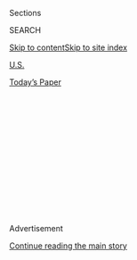 <div id="app">

<div>

<div>

<div>

<div class="NYTAppHideMasthead css-1q2w90k e1suatyy0">

<div class="section css-ui9rw0 e1suatyy2">

<div class="css-eph4ug er09x8g0">

<div class="css-6n7j50">

</div>

<span class="css-1dv1kvn">Sections</span>

<div class="css-10488qs">

<span class="css-1dv1kvn">SEARCH</span>

</div>

[Skip to content](#site-content)[Skip to site
index](#site-index)

</div>

<div id="masthead-section-label" class="css-1wr3we4 eaxe0e00">

[U.S.](https://www.nytimes3xbfgragh.onion/section/us)

</div>

<div class="css-10698na e1huz5gh0">

</div>

</div>

<div id="masthead-bar-one" class="section hasLinks css-15hmgas e1csuq9d3">

<div class="css-uqyvli e1csuq9d0">

</div>

<div class="css-1uqjmks e1csuq9d1">

</div>

<div class="css-9e9ivx">

[](https://myaccount.nytimes3xbfgragh.onion/auth/login?response_type=cookie&client_id=vi)

</div>

<div class="css-1bvtpon e1csuq9d2">

[Today’s
Paper](https://www.nytimes3xbfgragh.onion/section/todayspaper)

</div>

</div>

</div>

</div>

<div data-aria-hidden="false">

<div id="site-content" data-role="main">

<div>

<div class="css-1aor85t" style="opacity:0.000000001;z-index:-1;visibility:hidden">

<div class="css-1hqnpie">

<div class="css-epjblv">

<span class="css-17xtcya">[U.S.](/section/us)</span><span class="css-x15j1o">|</span><span class="css-fwqvlz">A
Teacher Held a Famous Racism Exercise in 1968. She’s Still at
It.</span>

</div>

<div class="css-k008qs">

<div class="css-1iwv8en">

<span class="css-18z7m18"></span>

<div>

</div>

</div>

<span class="css-1n6z4y">https://nyti.ms/2Z1oeQm</span>

<div class="css-1705lsu">

<div class="css-4xjgmj">

<div class="css-4skfbu" data-role="toolbar" data-aria-label="Social Media Share buttons, Save button, and Comments Panel with current comment count" data-testid="share-tools">

  - 
  - 
  - 
  - 
    
    <div class="css-6n7j50">
    
    </div>

  - 

</div>

</div>

</div>

</div>

</div>

</div>

<div class="css-13pd83m">

</div>

<div id="top-wrapper" class="css-1sy8kpn">

<div id="top-slug" class="css-l9onyx">

Advertisement

</div>

[Continue reading the main
story](#after-top)

<div class="ad top-wrapper" style="text-align:center;height:100%;display:block;min-height:250px">

<div id="top" class="place-ad" data-position="top" data-size-key="top">

</div>

</div>

<div id="after-top">

</div>

</div>

<div>

<div id="sponsor-wrapper" class="css-1hyfx7x">

<div id="sponsor-slug" class="css-19vbshk">

Supported by

</div>

[Continue reading the main
story](#after-sponsor)

<div id="sponsor" class="ad sponsor-wrapper" style="text-align:center;height:100%;display:block">

</div>

<div id="after-sponsor">

</div>

</div>

<div class="css-186x18t">

In her words

</div>

<div class="css-1vkm6nb ehdk2mb0">

# A Teacher Held a Famous Racism Exercise in 1968. She’s Still at It.

</div>

The day after Rev. Dr. Martin Luther King Jr. was assassinated, Jane
Elliott carried out the “Blue Eyes, Brown Eyes” exercise in her
classroom. Now, people are returning to her
work.

<div class="css-79elbk" data-testid="photoviewer-wrapper">

<div class="css-z3e15g" data-testid="photoviewer-wrapper-hidden">

</div>

<div class="css-1a48zt4 ehw59r15" data-testid="photoviewer-children">

![<span class="css-cnj6d5 e1z0qqy90" itemprop="copyrightHolder"><span class="css-1ly73wi e1tej78p0">Credit...</span><span><span>Amrita
Marino</span></span></span>](https://static01.graylady3jvrrxbe.onion/images/2020/06/26/us/IHW-BLUEEYESBROWNEYES/IHW-BLUEEYESBROWNEYES-articleLarge.jpg?quality=75&auto=webp&disable=upscale)

</div>

</div>

<div class="css-18e8msd">

<div class="css-vp77d3 epjyd6m0">

<div class="css-hus3qt ey68jwv0" data-aria-hidden="true">

[![Alisha Haridasani
Gupta](https://static01.graylady3jvrrxbe.onion/images/2018/09/10/multimedia/author-alisha-haridasani-gupta/author-alisha-haridasani-gupta-thumbLarge-v3.png
"Alisha Haridasani Gupta")](https://www.nytimes3xbfgragh.onion/by/alisha-haridasani-gupta)

</div>

<div class="css-1baulvz">

By [<span class="css-1baulvz last-byline" itemprop="name">Alisha
Haridasani
Gupta</span>](https://www.nytimes3xbfgragh.onion/by/alisha-haridasani-gupta)

</div>

</div>

  - 
    
    <div class="css-ld3wwf e16638kd2">
    
    Published July 4, 2020Updated July 15,
    2020
    
    </div>

  - 
    
    <div class="css-4xjgmj">
    
    <div class="css-pvvomx" data-role="toolbar" data-aria-label="Social Media Share buttons, Save button, and Comments Panel with current comment count" data-testid="share-tools">
    
      - 
      - 
      - 
      - 
        
        <div class="css-6n7j50">
        
        </div>
    
      - 
    
    </div>
    
    </div>

</div>

</div>

<div class="section meteredContent css-1r7ky0e" name="articleBody" itemprop="articleBody">

<div class="css-1fanzo5 StoryBodyCompanionColumn">

<div class="css-53u6y8">

<div class="css-1wlr991">

<div class="css-18e8msd">

<div class="css-2ja7y1 epjyd6m0">

<div class="css-1baulvz">

</div>

</div>

</div>

</div>

-----

## “It makes me really angry that I’ve been saying these things for 52 years.”

*— Jane Elliott, a schoolteacher turned anti-racism educator*

-----

*\[In Her Words is available as a newsletter.* [*Sign up here to get it
delivered to your
inbox*](https://www.nytimes3xbfgragh.onion/newsletters/in-her-words)*.\]*

As [protests against
racism](https://www.nytimes3xbfgragh.onion/news-event/george-floyd-protests-minneapolis-new-york-los-angeles)
started sweeping across America and rest of the world, clips of [Jane
Elliott](https://www.nytimes3xbfgragh.onion/2020/07/15/style/jane-elliott-anti-racism.html),
a schoolteacher turned anti-racism educator, began circulating on social
media.

Perhaps you’ve seen them.

In [one grainy clip
from 2001](https://twitter.com/adilray/status/1269196871534284802?s=20),
Ms. Elliott, with her signature round glasses and clipped white hair,
gets into such a heated argument with a white female college student
during an educational exercise about racism that the uncomfortable and
distraught woman starts crying and storms out of the classroom.

“You just exercised a freedom that none of these people of color have,”
Ms. Elliott tells the student, sternly. “When these people of color get
tired of racism, they can’t just walk out.”

</div>

</div>

<div class="css-1fanzo5 StoryBodyCompanionColumn">

<div class="css-53u6y8">

Or maybe you’ve seen [the 2018
video](https://twitter.com/PadmaLakshmi/status/1274380187086606337?s=20)
of Ms. Elliott in a [round-table
discussion](https://www.facebookcorewwwi.onion/538649879867825/posts/699300837136061/)
on racism with the actress and producer Jada Pinkett Smith, Ms. Pinkett
Smith’s daughter, Willow, and Ms. Pinkett Smith’s mother, [Adrienne
Banfield-Norris](https://www.nytimes3xbfgragh.onion/2020/03/27/style/self-care/adrienne-banfield-norris-red-table-talk.html).

“I’m not a white woman. I’m a faded Black person,” Ms. Elliott says,
stunning the hosts. “My people moved far from the Equator, and that’s
the only reason my skin is lighter.”

“Wow,” Ms. Pinkett Smith says back. “I’m with you, Jane\!”

Ms. Elliott, now 87, said she started teaching about racism on April 5,
1968 — the day after the Rev. Dr. Martin Luther King Jr. was
assassinated.

At the time, she was a third-grade schoolteacher in the all-white Iowa
town of Riceville, and the news of Dr. King’s death so shocked and moved
her that she threw out the lesson plan for the next day and came up with
a new one that would force the children to experience prejudice and
discrimination firsthand.

In what is now known as the “Blue Eyes, Brown Eyes” exercise, she split
up her class into two groups based on an arbitrary characteristic: eye
color. Those with blue eyes were better, smarter and superior to those
with brown eyes, she told her students, and therefore they were entitled
to perks, like more recess time and access to the water fountain.

</div>

</div>

<div class="css-1fanzo5 StoryBodyCompanionColumn">

<div class="css-53u6y8">

Quickly, the dynamic of the room shifted. “I watched wonderful,
thoughtful children turn into nasty, vicious, discriminating little
third graders,” she explained, in a [PBS
documentary](https://www.youtube.com/watch?v=1mcCLm_LwpE) about her
work.

The next day, she reversed the roles. Now the brown-eyed students were
superior and had perks and the blue-eyed students were inferior.

For decades, Ms. Elliott repeated the exercise around the country,
including in 1992 [on the Oprah Winfrey
Show](https://www.youtube.com/watch?v=ebPoSMULI5U), and she would
witness more or less the same outcome: people turning on each other on
the basis of eye color.

Now, as the recent wave of demonstrations reaches [every corner of the
U.S](https://www.nytimes3xbfgragh.onion/interactive/2020/06/13/us/george-floyd-protests-cities-photos.html).,
drawing more [white
people](https://www.nytimes3xbfgragh.onion/2020/06/12/us/george-floyd-white-protesters.html)
than previous protests against racism, Ms. Elliott’s work is thrust back
in the spotlight.

And she’s sick and tired of it.

“I keep trying to tell people why racism has to stop, and they keep
asking the same questions, like ‘How do we do that?’ and then continue
to ignore the answers,” she said in a phone interview.

“It makes me really angry that I’ve been saying these things for 52
years.”

I caught up with Ms. Elliott to discuss the persistence of racism in
America and how things have evolved since 1968 — if at all.

*The interview has been condensed and edited for clarity.*

**What are your thoughts about what’s happening in this country at this
moment?**

</div>

</div>

<div class="css-1fanzo5 StoryBodyCompanionColumn">

<div class="css-53u6y8">

What I want to know is why the networks keep showing that video of
George Floyd over and over and over again. How dare they do that? There
should be fines for every one of those networks that keep showing that.
Do they show it so that white people will see how awful it is? Or do
they show it so that young Black boys and their mothers will realize
what could happen to them?

It is insensitive to the point where the networks don’t even realize the
message that they are sending to Black women and their sons.

**For the past few decades, you’ve been doing anti-racism lectures and
workshops around the country. Have you noticed a shift in how they have
been received over the years?**

I’ve been doing the exercise with adults for about 35 years. But in the
last few years, I’ve only been doing speeches about it because we now
live in a situation where people turn off immediately if they think
they’re going to learn something counter to their beliefs, and I don’t
want to be threatened with death anymore. I’m tired of receiving death
threats.

**You’ve been receiving death threats?**

Yes. Just recently, a year ago, I was giving a speech at a college in
Southern California and my daughter was there and these kids behind her
— three white males — said, “Wouldn’t you like to go up and just shoot
her?” And the other one said, “I’d like to go up and beat her and then
rape her.”

When my daughter told the security person, those three boys jumped up
and ran out of the building.

**In** **[a recent interview with Jimmy
Fallon](https://www.youtube.com/watch?v=f2z-ahJ4uws), you said it
frustrates you when people say “I don’t see Black or brown.” Can you
elaborate on why that makes you angry?**

Teachers will stand up in front of classrooms and say, “I don’t see
people as Black or brown, I just see people.” What these teachers are
actually saying is that *they* have the freedom to ignore the largest
organ on your body.

</div>

</div>

<div class="css-1fanzo5 StoryBodyCompanionColumn">

<div class="css-53u6y8">

There is only one race — the human race. It’s time to get over the idea
of a number of races. We are all of the same species, just of different
colors, different shapes, different sizes, different genders.

When somebody says to me, “I am biracial,**”** I say, “Which of your
parents came from outer space? Do you have one parent who isn’t a human
being? You’re trying to tell me that your parents are of two different
color groups, but that doesn’t mean there are two different races.”

**So we shouldn’t be colorblind?**

See skin color, but don’t see it as a negative or as a positive — it is
just your body’s reaction to the natural environment\!

**Where did you grow up, and when did you come to truly understand the
problem of racism in this country?**

I was raised on a farm in northeast Iowa. When I went to school, I
started to learn the standard elementary curriculum, which is that white
men did all the inventing and discovering and civilizing because they
are oh-so-superior. We just didn’t talk about race, but we knew that we
were OK because no matter how poor you were — and we were dirt poor, by
the way — at least we were white.

Then I went to college, and in my first social studies education class,
the white professor stood up in front of that group of students and
said, “When you get into the classroom, you must not teach in opposition
to local mores.”

And I thought, well, that’s wrong. But I didn’t stand up and say
anything. I did what white people do all day, every day: I went along to
get along.

</div>

</div>

<div class="css-1fanzo5 StoryBodyCompanionColumn">

<div class="css-53u6y8">

**So when did you start pushing back?**

In the 1950s, my husband and I were living in Waterloo, Iowa, and he got
transferred to another town. So we had to put our house up for rent. I
put an ad in the paper, and somebody called to ask if we rented to
people of color. I can still remember what I did: I thought that if we
rent to people of color, then when we come back, our white neighbors
won’t speak to us. So I said, “This is an all-white neighborhood.” And
that person said thanks and hung up.

But I realized immediately what I had done: I let money buy my ethics in
that moment. And I decided this will never happen again. I will never
ever put money above my principles. And I haven’t, and I won’t.

**A lot of white people are trying to reassess their own biases. Based
on the work you’ve done, what can white people do to actually help in
this moment?**

First of all, you have to realize what I do isn’t hard work. What Black
people do is hard work. I get paid for the work that I do. They don’t
get paid for taking this crap every day — they have to take it. They
don’t volunteer for it. It was forced on them.

And second, white people need to stop referring to themselves as
“allies” — as if we can make it all right. They need to educate away
the ignorance that was poured into them when they were in school and
realize that *they* are the reason everyone is so angry.

-----

</div>

</div>

</div>

<div>

</div>

<div>

</div>

<div>

</div>

<div>

<div id="bottom-wrapper" class="css-1ede5it">

<div id="bottom-slug" class="css-l9onyx">

Advertisement

</div>

[Continue reading the main
story](#after-bottom)

<div id="bottom" class="ad bottom-wrapper" style="text-align:center;height:100%;display:block;min-height:90px">

</div>

<div id="after-bottom">

</div>

</div>

</div>

</div>

</div>

## Site Index

<div>

</div>

## Site Information Navigation

  - [© <span>2020</span> <span>The New York Times
    Company</span>](https://help.nytimes3xbfgragh.onion/hc/en-us/articles/115014792127-Copyright-notice)

<!-- end list -->

  - [NYTCo](https://www.nytco.com/)
  - [Contact
    Us](https://help.nytimes3xbfgragh.onion/hc/en-us/articles/115015385887-Contact-Us)
  - [Work with us](https://www.nytco.com/careers/)
  - [Advertise](https://nytmediakit.com/)
  - [T Brand Studio](http://www.tbrandstudio.com/)
  - [Your Ad
    Choices](https://www.nytimes3xbfgragh.onion/privacy/cookie-policy#how-do-i-manage-trackers)
  - [Privacy](https://www.nytimes3xbfgragh.onion/privacy)
  - [Terms of
    Service](https://help.nytimes3xbfgragh.onion/hc/en-us/articles/115014893428-Terms-of-service)
  - [Terms of
    Sale](https://help.nytimes3xbfgragh.onion/hc/en-us/articles/115014893968-Terms-of-sale)
  - [Site
    Map](https://spiderbites.nytimes3xbfgragh.onion)
  - [Help](https://help.nytimes3xbfgragh.onion/hc/en-us)
  - [Subscriptions](https://www.nytimes3xbfgragh.onion/subscription?campaignId=37WXW)

</div>

</div>

</div>

</div>
